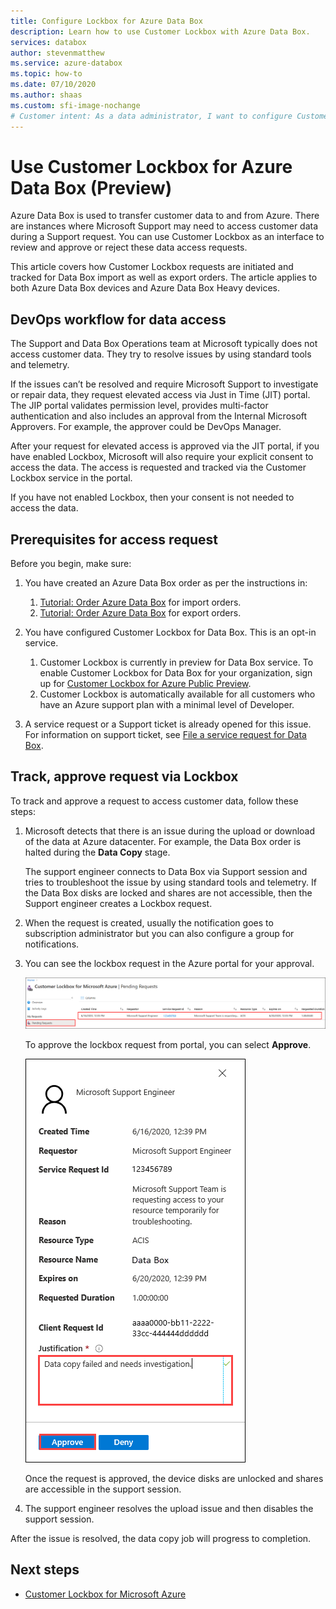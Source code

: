 ```yaml
---
title: Configure Lockbox for Azure Data Box
description: Learn how to use Customer Lockbox with Azure Data Box.
services: databox
author: stevenmatthew
ms.service: azure-databox
ms.topic: how-to
ms.date: 07/10/2020
ms.author: shaas
ms.custom: sfi-image-nochange
# Customer intent: As a data administrator, I want to configure Customer Lockbox for Azure Data Box, so that I can control and approve access to my data during support requests and ensure compliance with data privacy requirements.
---
```


# Use Customer Lockbox for Azure Data Box (Preview)

Azure Data Box is used to transfer customer data to and from Azure. There are instances where Microsoft Support may need to access customer data during a Support request. You can use Customer Lockbox as an interface to review and approve or reject these data access requests. 

This article covers how Customer Lockbox requests are initiated and tracked for Data Box import as well as export orders. The article applies to both Azure Data Box devices and Azure Data Box Heavy devices. 

## DevOps workflow for data access

The Support and Data Box Operations team at Microsoft typically does not  access customer data. They try to resolve issues by using standard tools and telemetry. <!--The only scenarios where there is a need to access customer data is when there is an issue with the data that needs to be fixed. For example, if the data is copied to a wrong folder or is in an incorrect format and is likely to result in an upload or download failure, then Microsoft will try to access your data in the Azure datacenter.--> 

If the issues can’t be resolved and require Microsoft Support to investigate or repair data, they request elevated access via Just in Time (JIT) portal. The JIP portal validates permission level, provides multi-factor authentication and also includes an approval from the Internal Microsoft Approvers. For example, the approver could be DevOps Manager. 

After your request for elevated access is approved via the JIT portal, if you have enabled Lockbox, Microsoft will also require your explicit consent to access the data. The access is requested and tracked via the Customer Lockbox service in the portal. 

If you have not enabled Lockbox, then your consent is not needed to access the data.


## Prerequisites for access request

Before you begin, make sure:

1. You have created an Azure Data Box order as per the instructions in:
    1. [Tutorial: Order Azure Data Box](data-box-deploy-ordered.md) for import orders.
    1. [Tutorial: Order Azure Data Box](data-box-deploy-export-ordered.md) for export orders.

2. You have configured Customer Lockbox for Data Box. This is an opt-in service. 

    1. Customer Lockbox is currently in preview for Data Box service. To enable Customer Lockbox for Data Box for your organization, sign up for [Customer Lockbox for Azure Public Preview](https://forms.office.com/Pages/ResponsePage.aspx?id=v4j5cvGGr0GRqy180BHbR_Kwz02N6XVCoKNpxIpqE_hUNzlTUUNYVkozOVlFNVRSWDVHRkkwTFQyViQlQCN0PWcu).
    2. Customer Lockbox is automatically available for all customers who have an Azure support plan with a minimal level of Developer. <!--How do you enable Lockbox? change this for Azure Data Box, perhaps you need a different support plan When you have an eligible support plan, no action is required by you to enable Customer Lockbox. Customer Lockbox requests are initiated by a Microsoft engineer if this action is needed to progress a support ticket that is filed from somebody in your organization.-->

3. A service request or a  Support ticket is already opened for this issue. For information on support ticket, see [File a service request for Data Box](data-box-disk-contact-microsoft-support.md).


## Track, approve request via Lockbox

To track and approve a request to access customer data, follow these steps:

1. Microsoft detects that there is an issue during the upload or download of the data at Azure datacenter. For example, the Data Box order is halted during the **Data Copy** stage. 

    The support engineer connects to Data Box via Support session and tries to troubleshoot the issue by using standard tools and telemetry. If the Data Box disks are locked and shares are not accessible, then the Support engineer creates a Lockbox request. 
 
2. When the request is created, usually the notification goes to subscription administrator but you can also configure a group for notifications. 

3. You can see the lockbox request in the Azure portal for your approval. 

    ![Request in Azure portal](./media/data-box-customer-lockbox/3-lockbox-request-azure-portal.png)

    To approve the lockbox request from portal, you can select **Approve**.

    ![Approve request](./media/data-box-customer-lockbox/4-lockbox-request-details-azure-portal.png)


    Once the request is approved, the device disks are unlocked and shares are accessible in the support session.

4. The support engineer resolves the upload issue and then disables the support session.

After the issue is resolved, the data copy job will progress to completion.


## Next steps

- [Customer Lockbox for Microsoft Azure](../security/fundamentals/customer-lockbox-overview.md)

<!--- [Approve, audit support access requests to VMs using Customer Lockbox for Azure](https://azure.microsoft.com/blog/approve-audit-support-access-requests-to-vms-using-customer-lockbox-for-azure/)-->